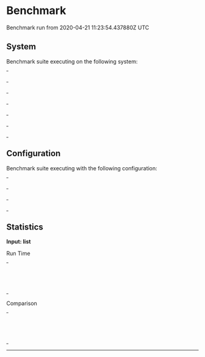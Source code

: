 # Benchmark

Benchmark run from 2020-04-21 11:23:54.437880Z UTC

## System

Benchmark suite executing on the following system:

<table style="width: 1%">
  <tr>
    <th style="width: 1%; white-space: nowrap">Operating System</th>
    <td>macOS</td>
  </tr><tr>
    <th style="white-space: nowrap">CPU Information</th>
    <td style="white-space: nowrap">Intel(R) Core(TM) i5-9600K CPU @ 3.70GHz</td>
  </tr><tr>
    <th style="white-space: nowrap">Number of Available Cores</th>
    <td style="white-space: nowrap">6</td>
  </tr><tr>
    <th style="white-space: nowrap">Available Memory</th>
    <td style="white-space: nowrap">32 GB</td>
  </tr><tr>
    <th style="white-space: nowrap">Elixir Version</th>
    <td style="white-space: nowrap">1.10.2</td>
  </tr><tr>
    <th style="white-space: nowrap">Erlang Version</th>
    <td style="white-space: nowrap">22.2.6</td>
  </tr>
</table>

## Configuration

Benchmark suite executing with the following configuration:

<table style="width: 1%">
  <tr>
    <th style="width: 1%">:time</th>
    <td style="white-space: nowrap">5 s</td>
  </tr><tr>
    <th>:parallel</th>
    <td style="white-space: nowrap">1</td>
  </tr><tr>
    <th>:warmup</th>
    <td style="white-space: nowrap">2 s</td>
  </tr>
</table>

## Statistics


__Input: list__

Run Time
<table style="width: 1%">
  <tr>
    <th>Name</th>
    <th style="text-align: right">IPS</th>
    <th style="text-align: right">Average</th>
    <th style="text-align: right">Devitation</th>
    <th style="text-align: right">Median</th>
    <th style="text-align: right">99th&nbsp;%</th>
  </tr>
  <tr>
    <td style="white-space: nowrap">hd/1</td>
    <td style="white-space: nowrap; text-align: right">31.86 M</td>
    <td style="white-space: nowrap; text-align: right">31.39 ns</td>
    <td style="white-space: nowrap; text-align: right">±3726.80%</td>
    <td style="white-space: nowrap; text-align: right">0 ns</td>
    <td style="white-space: nowrap; text-align: right">90 ns</td>
  </tr>
  <tr>
    <td style="white-space: nowrap">Pattern match</td>
    <td style="white-space: nowrap; text-align: right">9.37 M</td>
    <td style="white-space: nowrap; text-align: right">106.74 ns</td>
    <td style="white-space: nowrap; text-align: right">±2134.11%</td>
    <td style="white-space: nowrap; text-align: right">0 ns</td>
    <td style="white-space: nowrap; text-align: right">990 ns</td>
  </tr>
</table>
Comparison
<table style="width: 1%">
  <tr>
    <th>Name</th>
    <th style="text-align: right">IPS</th>
    <th style="text-align: right">Slower</th>
  <tr>
    <td style="white-space: nowrap">hd/1</td>
    <td style="white-space: nowrap;text-align: right">31.86 M</td>
    <td>&nbsp;</td>
  </tr>
  <tr>
    <td style="white-space: nowrap">Pattern match</td>
    <td style="white-space: nowrap; text-align: right">9.37 M</td>
    <td style="white-space: nowrap; text-align: right">3.4x</td>
  </tr>
</table>
<hr/>

